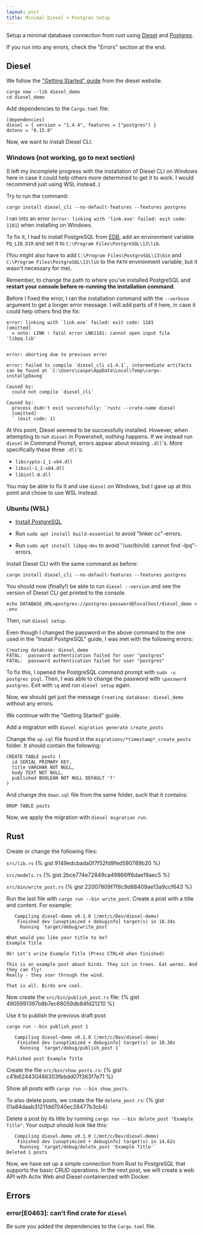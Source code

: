 ```yaml
---
layout: post
title: Minimal Diesel + Postgres Setup
---
```


Setup a minimal database connection from rust using [Diesel](http://diesel.rs/) and [Postgres](https://www.postgresql.org/).

If you run into any errors, check the "Errors" section at the end.

## Diesel
We follow the ["Getting Started" guide](http://diesel.rs/guides/getting-started/) from the diesel website.

```
cargo new --lib diesel_demo
cd diesel_demo
```

Add dependencies to the `Cargo.toml` file:
```
[dependencies]
diesel = { version = "1.4.4", features = ["postgres"] }
dotenv = "0.15.0"
```

Now, we want to install Diesel CLI.

### Windows (not working, go to next section)
(I left my incomplete progress with the installation of Diesel CLI on Windows here in case it could help others more determined to get it to work. I would recommend just using WSL instead..)

Try to run the command:

`cargo install diesel_cli --no-default-features --features postgres`

I ran into an error (`error: linking with 'link.exe' failed: exit code: 1181`) when installing on Windows. 

To fix it, I had to install PostgreSQL from [EDB](https://www.enterprisedb.com/downloads/postgres-postgresql-downloads), add an environment variable `PQ_LIB_DIR` and set it to `C:\Program Files\PostgreSQL\13\lib`. 

(You might also have to add `C:\Program Files\PostgreSQL\13\bin` and `C:\Program Files\PostgreSQL\13\lib` to the `PATH` environment variable, but it wasn't necessary for me).

Remember, to change the path to where you've installed PostgreSQL and **restart your console before re-running the installation command**.

Before I fixed the error, I ran the installation command with the `--verbose` argument to get a longer error message. I will add parts of it here, in case it could help others find the fix:

```
error: linking with `link.exe` failed: exit code: 1181
[omitted]
  = note: LINK : fatal error LNK1181: cannot open input file 'libpq.lib'


error: aborting due to previous error

error: failed to compile `diesel_cli v1.4.1`, intermediate artifacts can be found at `C:\Users\caspe\AppData\Local\Temp\cargo-installpOaveg`

Caused by:
  could not compile `diesel_cli`

Caused by:
  process didn't exit successfully: `rustc --crate-name diesel
  [omitted]
  ` (exit code: 1)
```

At this point, Diesel seemed to be successfully installed. However, when attempting to run `diesel` in Powershell, nothing happens. If we instead run `diesel` in Command Prompt, errors appear about missing `.dll`'s. More specifically these three `.dll`'s:
- `libcrypto-1_1-x64.dll`
- `libssl-1_1-x64.dll`
- `libintl-8.dll`

You may be able to fix it and use `diesel` on Windows, but I gave up at this point and chose to use WSL instead.

### Ubuntu (WSL)

- [Install PostgreSQL](https://docs.microsoft.com/en-us/windows/wsl/tutorials/wsl-database#install-postgresql)

- Run `sudo apt install build-essential` to avoid "linker cc"-errors.

- Run `sudo apt install libpq-dev` to avoid "/usr/bin/ld: cannot find -lpq"-errors.

Install Diesel CLI with the same command as before:

`cargo install diesel_cli --no-default-features --features postgres`

You should now (finally!) be able to run `diesel --version` and see the version of Diesel CLI get printed to the console.

`echo DATABASE_URL=postgres://postgres:password@localhost/diesel_demo >
.env`

Then, run `diesel setup`.

Even though I changed the password in the above command to the one used in the "Install PostgreSQL" guide, I was met with the following errors:

```
Creating database: diesel_demo
FATAL:  password authentication failed for user "postgres"
FATAL:  password authentication failed for user "postgres"
```
To fix this, I opened the PostgreSQL command prompt with `sudo -u postgres psql`. Then, I was able to change the password with `\password postgres`. Exit with `\q` and run `diesel setup` again.

Now, we should get just the message `Creating database: diesel_demo` without any errors.

We continue with the "Getting Started" guide.

Add a migration with `diesel migration generate create_posts`

Change the `up.sql` file found in the `migrations/*timestamp*_create_posts` folder. It should contain the following:
```
CREATE TABLE posts (
  id SERIAL PRIMARY KEY,
  title VARCHAR NOT NULL,
  body TEXT NOT NULL,
  published BOOLEAN NOT NULL DEFAULT 'f'
)
```
And change the `down.sql` file from the same folder, such that it contains:
```
DROP TABLE posts
```
Now, we apply the migration with `diesel migration run`.

## Rust
Create or change the following files:

`src/lib.rs`
{% gist 9149edcbada0f7f52fd9fed590789b20 %}

`src/models.rs`
{% gist 2bce774e72849ca49866ff6dae19aec5 %}

`src/bin/write_post.rs`
{% gist 22007809f7f8c9d88409ae13a9ccf643 %}

Run the last file with `cargo run --bin write_post`.
Create a post with a title and content. For example:
```
   Compiling diesel-demo v0.1.0 (/mnt/c/Dev/diesel-demo)
    Finished dev [unoptimized + debuginfo] target(s) in 18.34s
     Running `target/debug/write_post`

What would you like your title to be?
Example Title

Ok! Let's write Example Title (Press CTRL+D when finished)

This is an example post about birds. They sit in trees. Eat worms. And they can fly!
Really - they soar through the wind.

That is all. Birds are cool.
```

Now create the `src/bin/publish_post.rs` file:
{% gist 4905991397b8b7ec68059db84fd21210 %}

Use it to publish the previous draft post:
```
cargo run --bin publish_post 1

   Compiling diesel-demo v0.1.0 (/mnt/c/Dev/diesel-demo)
    Finished dev [unoptimized + debuginfo] target(s) in 10.30s
     Running `target/debug/publish_post 1`

Published post Example Title
```

Create the file `src/bin/show_posts.rs`:
{% gist c41b624430466303fbbdd07f363f7e71 %}

Show all posts with `cargo run --bin show_posts`.

To also delete posts, we create the file `delete_post.rs`:
{% gist 01a84daab31211dd7040ec28477b3cb4}

Delete a post by its title by running `cargo run --bin delete_post "Example Title"`. Your output should look like this:
```
   Compiling diesel-demo v0.1.0 (/mnt/c/Dev/diesel-demo)
    Finished dev [unoptimized + debuginfo] target(s) in 14.62s
     Running `target/debug/delete_post 'Example Title'`
Deleted 1 posts
```

Now, we have set up a simple connection from Rust to PostgreSQL that supports the basic CRUD operations. In the next post, we will create a web API with Actix Web and Diesel containerized with Docker.

## Errors
### error[E0463]: can't find crate for `diesel`
Be sure you added the dependencies to the `Cargo.toml` file.
